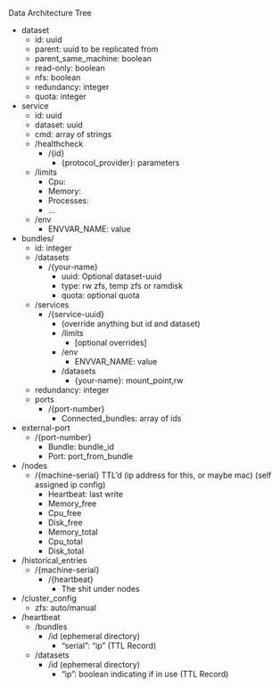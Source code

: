 Data Architecture Tree
* dataset 
    * id: uuid 
    * parent: uuid to be replicated from 
    * parent_same_machine: boolean 
    * read-only: boolean 
    * nfs: boolean 
    * redundancy: integer 
    * quota: integer 
* service 
    * id: uuid 
    * dataset: uuid 
    * cmd: array of strings 
    * /healthcheck 
        * /{id} 
            * {protocol_provider}: parameters 
    * /limits 
        * Cpu: 
        * Memory: 
        * Processes: 
        * ... 
    * /env 
        * ENVVAR_NAME: value 
* bundles/ 
    * id: integer 
    * /datasets 
        * /{your-name} 
            * uuid: Optional dataset-uuid 
            * type: rw zfs, temp zfs or ramdisk 
            * quota: optional quota 
    * /services 
        * /{service-uuid} 
            * (override anything but id and dataset) 
            * /limits 
                * [optional overrides] 
            * /env 
                * ENVVAR_NAME: value 
            * /datasets 
                * {your-name}: mount_point,rw 
    * redundancy: integer 
    * ports 
        * /{port-number} 
            * Connected_bundles: array of ids 
* external-port 
    * /{port-number} 
        * Bundle: bundle_id 
        * Port: port_from_bundle 
* /nodes 
    * /{machine-serial} TTL’d (ip address for this, or maybe mac) (self assigned ip config) 
        * Heartbeat: last write 
        * Memory_free 
        * Cpu_free 
        * Disk_free 
        * Memory_total 
        * Cpu_total  
        * Disk_total 
* /historical_entries 
    * /{machine-serial} 
        * /{heartbeat} 
            * The shit under nodes 
* /cluster_config 
    * zfs: auto/manual 
* /heartbeat 
    * /bundles 
        * /id (ephemeral directory) 
            * “serial”: “ip” (TTL Record) 
    * /datasets 
        * /id (ephemeral directory) 
            * “ip”: boolean indicating if in use (TTL Record)
